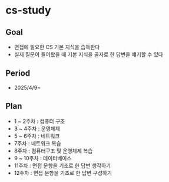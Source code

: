 # cs-study
## Goal
- 면접에 필요한 CS 기본 지식을 습득한다
- 실제 질문이 들어왔을 때 기본 지식을 골자로 한 답변을 얘기할 수 있다
## Period
- 2025/4/9~
## Plan
- 1 ~ 2주차 : 컴퓨터 구조
- 3 ~ 4주차 : 운영체제
- 5 ~ 6주차 : 네트워크
- 7주차 : 네트워크 복습
- 8주차 : 컴퓨터구조 및 운영체제 복습
- 9 ~ 10주차 : 데이터베이스
- 11주차 : 면접 문항을 기초로 한 답변 생각하기
- 12주차 : 면접 문항을 기초로 한 답변 구성하기
